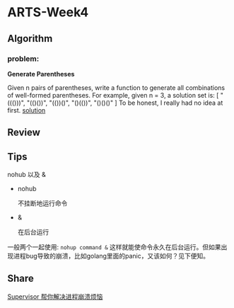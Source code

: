 # ARTS-Week4

## Algorithm
### problem:
**Generate Parentheses**

Given n pairs of parentheses, write a function to generate all combinations of well-formed parentheses.
For example, given n = 3, a solution set is:
[
  "((()))",
  "(()())",
  "(())()",
  "()(())",
  "()()()"
]
To be honest, I really had no idea at first.
[solution](index.go)
## Review


## Tips
nohub 以及 &
- nohub

    不挂断地运行命令
- &
  
    在后台运行

一般两个一起使用: `nohup command &` 这样就能使命令永久在后台运行。但如果出现进程bug导致的崩溃，比如golang里面的panic，又该如何？见下便知。
## Share
[Supervisor 帮你解决进程崩溃烦恼](week-5-share.md)